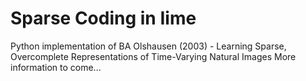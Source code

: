 # Sparse Coding in Iime
Python implementation of BA Olshausen (2003) - Learning Sparse, Overcomplete Representations of Time-Varying Natural Images
More information to come...
